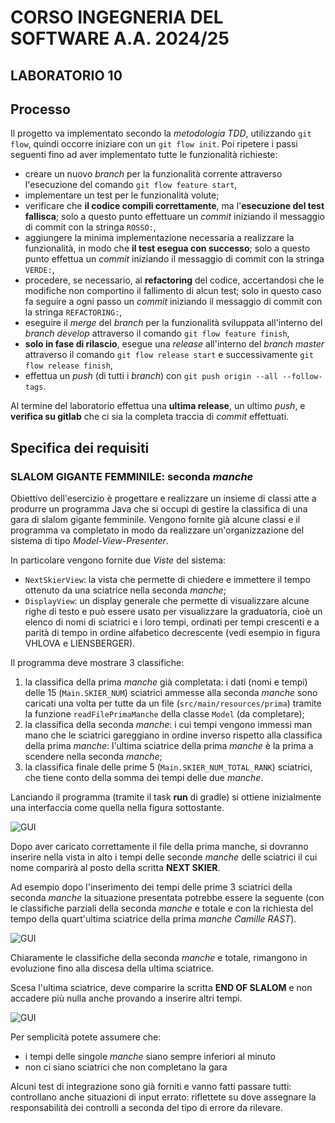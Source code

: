 # CORSO INGEGNERIA DEL SOFTWARE A.A. 2024/25

## LABORATORIO 10

## Processo

Il progetto va implementato secondo la *metodologia TDD*, utilizzando `git flow`, quindi occorre iniziare con un `git flow init`.
Poi ripetere i passi seguenti fino ad aver implementato tutte le funzionalità richieste:

* creare un nuovo *branch* per la funzionalità corrente attraverso l'esecuzione del comando `git flow feature start`,
* implementare un test per le funzionalità volute;
* verificare che **il codice compili correttamente**, ma l'**esecuzione del test fallisca**;
  solo a questo punto effettuare un *commit* iniziando il messaggio di commit con la stringa `ROSSO:`,
* aggiungere la minima implementazione necessaria a realizzare la funzionalità, in modo che **il
  test esegua con successo**; solo a questo punto
  effettua un *commit* iniziando il messaggio di commit con la stringa `VERDE:`,
* procedere, se necessario, al **refactoring** del codice, accertandosi che le modifiche non
  comportino il fallimento di alcun test; solo in questo caso fa seguire a ogni
  passo un *commit* iniziando il messaggio di commit con la stringa `REFACTORING:`,
* eseguire il *merge* del *branch* per la funzionalità sviluppata all'interno del *branch develop*
  attraverso il comando `git flow feature finish`,
* **solo in fase di rilascio**, esegue una *release* all'interno del *branch master* attraverso il comando `git flow release start` e successivamente `git flow release finish`,
* effettua un *push* (di tutti i *branch*) con `git push origin --all --follow-tags`.

Al termine del laboratorio effettua una **ultima release**, un ultimo *push*, e **verifica su gitlab** che ci sia la completa traccia di *commit* effettuati.

## Specifica dei requisiti

### SLALOM GIGANTE FEMMINILE: seconda _manche_

Obiettivo dell'esercizio è progettare e realizzare un insieme di classi atte a
produrre un programma Java che si occupi di gestire la classifica di
una gara di slalom gigante femminile. Vengono fornite già alcune classi e il programma va completato in modo da realizzare 
un'organizzazione del sistema di tipo *Model-View-Presenter*.

In particolare vengono fornite due *Viste* del sistema:

- `NextSkierView`: la vista che permette di chiedere e immettere il tempo ottenuto da una
  sciatrice nella seconda _manche_;
- `DisplayView`: un display generale che permette di visualizzare alcune righe di
 testo e può essere usato per visualizzare la graduatoria, cioè un elenco di
 nomi di sciatrici e i loro tempi, ordinati per tempi crescenti e a parità di tempo in ordine alfabetico decrescente 
  (vedi esempio in figura VHLOVA e LIENSBERGER).

Il programma deve mostrare 3 classifiche:

1. la classifica della prima _manche_ già completata: i dati (nomi e tempi) delle 15 
   (`Main.SKIER_NUM`) sciatrici ammesse alla seconda 
   *manche* sono caricati una volta per tutte da un file (`src/main/resources/prima`)
   tramite la funzione `readFilePrimaManche` della classe `Model` (da completare);
2. la classifica della seconda _manche_: i cui tempi vengono immessi man mano che le
   sciatrici gareggiano in ordine inverso rispetto alla classifica della prima
   _manche_: l'ultima sciatrice della prima _manche_ è la prima a scendere nella seconda _manche_;
3. la classifica finale delle prime 5 (`Main.SKIER_NUM_TOTAL_RANK`) sciatrici, che tiene conto della somma dei tempi 
   delle due _manche_.


Lanciando il programma (tramite il task **run** di gradle) si ottiene inizialmente una
interfaccia come quella nella figura sottostante.

![GUI](gui.png)

Dopo aver caricato correttamente il file della prima manche, si dovranno inserire nella vista in alto i tempi delle 
seconde _manche_ delle sciatrici il cui nome comparirà al posto della scritta **NEXT SKIER**.

Ad esempio dopo l'inserimento dei tempi delle prime 3 sciatrici della seconda _manche_ la situazione presentata 
potrebbe essere
la seguente (con le classifiche parziali della seconda _manche_ e totale  e con la richiesta del tempo della 
quart'ultima sciatrice della prima _manche_ _Camille RAST_).

![GUI](gui0.png)

Chiaramente le classifiche della seconda _manche_ e totale, rimangono in evoluzione fino alla discesa della ultima sciatrice.

Scesa l'ultima sciatrice, deve comparire la scritta **END OF SLALOM** e non accadere più nulla anche provando a inserire 
altri tempi.

![GUI](gui1.png)

Per semplicità potete assumere che:
- i tempi delle singole _manche_ siano sempre inferiori al minuto
- non ci siano sciatrici che non completano la gara

Alcuni test di integrazione sono già forniti e vanno fatti passare tutti:
controllano anche situazioni di input errato: riflettete su dove assegnare la
responsabilità dei controlli a seconda del tipo di errore da rilevare.